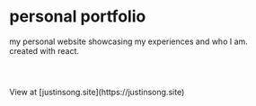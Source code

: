 # personal portfolio

my personal website showcasing my experiences and who I am.
<br>
created with react.
#
<br>
View at [justinsong.site](https://justinsong.site)
